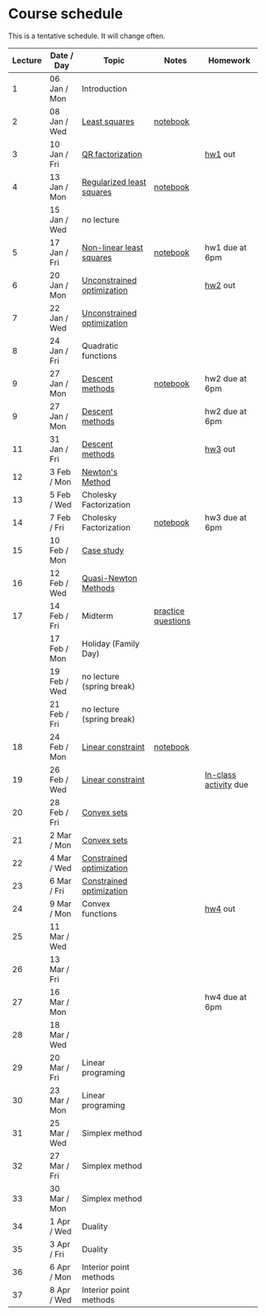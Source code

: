# Course schedule

This is a tentative schedule. It will change often.

| Lecture | Date / Day | Topic | Notes | Homework |
| ------- | ---- | ----- | ----- | -------- |
| 1 | 06 Jan / Mon | Introduction |||
| 2 | 08 Jan / Wed| [Least squares](notes/Least_squares.md#LeastSquares) | [notebook](https://nbviewer.jupyter.org/github/mpf/19T2-406/blob/master/docs/notebooks/least-squares.ipynb)                                 | |
| 3 | 10 Jan / Fri| [QR factorization](notes/QR_factorization.md) | | [hw1](homework/hw1/hw1.md) out |
| 4 | 13 Jan / Mon| [Regularized least squares](notes/Regularized_LS.md#Regularizedleastsquares) | [notebook](https://nbviewer.jupyter.org/github/mpf/19T2-406/blob/master/docs/notebooks/regularizedLS.ipynb) | |
|   | 15 Jan / Wed|  no lecture             |  | | 
| 5 | 17 Jan / Fri| [Non-linear least squares](notes/Non-linear_LS.md#Non-linearleastsquares)  | [notebook](https://nbviewer.jupyter.org/github/mpf/19T2-406/blob/master/docs/notebooks/gaussnewton.ipynb) | hw1 due at 6pm |
| 6 | 20 Jan / Mon| [Unconstrained optimization](notes/unconstrained.md#UnconstrainedOptimization) | | [hw2](homework/hw2/hw2.md) out |
| 7 | 22 Jan / Wed| [Unconstrained optimization](notes/unconstrained.md#UnconstrainedOptimization) | | |
| 8 | 24 Jan / Fri| Quadratic functions | | |
| 9 | 27 Jan / Mon| [Descent methods](notes/Gradient_Descent.md#GradientDescent) | [notebook](https://nbviewer.jupyter.org/github/mpf/19T2-406/blob/master/docs/notebooks/Gradient_descent.ipynb) |hw2 due at 6pm |
| 9 | 27 Jan / Mon| [Descent methods](notes/Gradient_Descent.md#GradientDescent) | |hw2 due at 6pm |
| 11 | 31 Jan / Fri| [Descent methods](notes/Gradient_Descent.md#GradientDescent) | | [hw3](homework/hw3/hw3.md) out|
| 12 | 3 Feb / Mon | [Newton's Method](notes/Newtons_method.md#NewtonsMethod) | | |
| 13 | 5 Feb / Wed|  Cholesky Factorization| | |
| 14 | 7 Feb / Fri|  Cholesky Factorization    | [notebook](https://nbviewer.jupyter.org/github/mpf/19T2-406/blob/master/docs/notebooks/Cholesky.ipynb)| hw3 due at 6pm|
| 15 | 10 Feb / Mon| [Case study](InclassActivity/mlactivity/mlactivity.md#CPSC406)     | | |
| 16 | 12 Feb / Wed| [Quasi-Newton Methods](notes/Quasi_newton.md#Quasi-Newtonmethods)  | | |
| 17 | 14 Feb / Fri| Midterm     | [practice questions](exams/practice/midterm_practice.pdf) | |
|    | 17 Feb / Mon| Holiday (Family Day) | | |
|    | 19 Feb / Wed| no lecture (spring break) | | |
|    | 21 Feb / Fri| no lecture (spring break)| | |
| 18 | 24 Feb / Mon | [Linear constraint](notes/Linear_constraint.md#Linearconstraint)     | [notebook](https://nbviewer.jupyter.org/github/mpf/19T2-406/blob/master/docs/notebooks/Reduced_gradient.ipynb) | |
| 19 | 26 Feb / Wed | [Linear constraint](notes/Linear_constraint.md#Linearconstraint)     | | [In-class activity](InclassActivity/mlactivity/mlactivity.md#CPSC406) due|
| 20 | 28 Feb / Fri|   [Convex sets](notes/Convex_set.md#Convexset)   | | |
| 21 |  2 Mar / Mon|   [Convex sets](notes/Convex_set.md#Convexset)  | | |
| 22 | 4 Mar / Wed |   [Constrained optimization](notes/Convex_set.md#Convexset)   | | |
| 23 | 6 Mar / Fri |   [Constrained optimization](notes/Convex_set.md#Convexset) | | |
| 24 | 9 Mar / Mon |  Convex functions    | | [hw4](homework/hw4/hw4.md) out|
| 25 | 11 Mar / Wed |     | | |
| 26 | 13 Mar / Fri |     | | |
| 27 | 16 Mar / Mon|      | | hw4 due at 6pm|
| 28 | 18 Mar / Wed|     | | |
| 29 | 20 Mar / Fri|   Linear programing    | | |
| 30 | 23 Mar / Mon|   Linear programing    | | |
| 31 | 25 Mar / Wed |  Simplex method     | | |
| 32 | 27 Mar / Fri |  Simplex method     | | |
| 33 | 30 Mar / Mon |  Simplex method     | | |
| 34 | 1 Apr / Wed|  Duality    | | |
| 35 | 3 Apr / Fri|  Duality    | | |
| 36 | 6 Apr / Mon|   Interior point methods   | | |
| 37 | 8 Apr / Wed|   Interior point methods   | | |